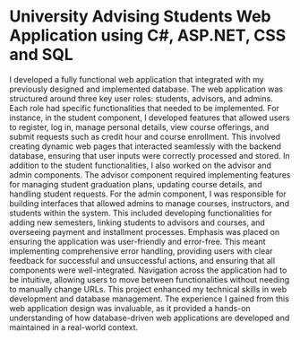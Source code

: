 # University Advising Students Web Application using C#, ASP.NET, CSS and SQL
I developed a fully functional web application that integrated with my previously designed and implemented database.
The web application was structured around three key user roles: students, advisors, and admins. Each role had specific functionalities that needed to be implemented. For instance, in the student component, I developed features that allowed users to register, log in, manage personal details, view course offerings, and submit requests such as credit hour and course enrollment. This involved creating dynamic web pages that interacted seamlessly with the backend database, ensuring that user inputs were correctly processed and stored.
In addition to the student functionalities, I also worked on the advisor and admin components. The advisor component required implementing features for managing student graduation plans, updating course details, and handling student requests. For the admin component, I was responsible for building interfaces that allowed admins to manage courses, instructors, and students within the system. This included developing functionalities for adding new semesters, linking students to advisors and courses, and overseeing payment and installment processes.
Emphasis was placed on ensuring the application was user-friendly and error-free. This meant implementing comprehensive error handling, providing users with clear feedback for successful and unsuccessful actions, and ensuring that all components were well-integrated. Navigation across the application had to be intuitive, allowing users to move between functionalities without needing to manually change URLs.
This project enhanced my technical skills in web development and database management. The experience I gained from this web application design was invaluable, as it provided a hands-on understanding of how database-driven web applications are developed and maintained in a real-world context.
